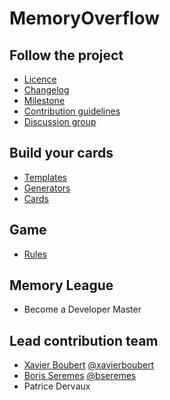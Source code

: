MemoryOverflow
=========




Follow the project
---------

* [Licence](https://github.com/XavierBoubert/MemoryOverflow/blob/master/LICENSE)
* [Changelog](https://github.com/XavierBoubert/MemoryOverflow/blob/master/CHANGELOG.md)
* [Milestone](https://github.com/XavierBoubert/MemoryOverflow/blob/master/MILESTONE.md)
* [Contribution guidelines](https://github.com/XavierBoubert/MemoryOverflow/blob/master/CONTRIBUTE.md)
* [Discussion group](https://groups.google.com/d/forum/memoryoverflow)


Build your cards
---------

* [Templates](https://github.com/XavierBoubert/MemoryOverflow/templates/blob/master/README.md)
* [Generators](https://github.com/XavierBoubert/MemoryOverflow/generators/blob/master/README.md)
* [Cards](https://github.com/XavierBoubert/MemoryOverflow/cards/blob/master/README.md)


Game
---------

* [Rules](https://github.com/XavierBoubert/MemoryOverflow/rules/blob/master/README.md)


Memory League
---------

* Become a Developer Master


Lead contribution team
---------

* [Xavier Boubert](http://xavierboubert.fr) [@xavierboubert](http://twitter.com/XavierBoubert)
* [Boris Seremes](http://boris-seremes.com) [@bseremes](https://twitter.com/bseremes)
* Patrice Dervaux